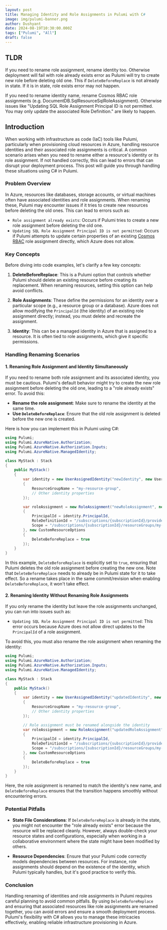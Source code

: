 ```yaml
---
layout: post
title: Managing Identity and Role Assignments in Pulumi with C#
image: img/pulumi-banner.png
author: Dushyant
date: 2024-08-19T10:30:00.000Z
tags: ["Pulumi", "All"]
draft: false
---
```

## TLDR

If you need to rename role assignment, rename identity too.
Otherwise deployment will fail with role already exists error as Pulumi will try to create new role before deleting old one.
This if `DeleteBeforeReplace` is not already in state. If it is in state, role exists error may not happen.

If you need to rename identity name, rename Cosmos RBAC role assignments (e.g. DocumentDB.SqlResourceSqlRoleAssignment).
Otherwise issues like "Updating SQL Role Assignment Principal ID is not permitted. You may only update the associated Role Definition." are likely to happen.

## Introduction

When working with infrastructure as code (IaC) tools like Pulumi, particularly when provisioning cloud resources in Azure, handling resource identities and their associated role assignments is critical. A common scenario arises when you need to rename either a resource's identity or its role assignment. If not handled correctly, this can lead to errors that can disrupt your deployment process. This post will guide you through handling these situations using C# in Pulumi.

### Problem Overview

In Azure, resources like databases, storage accounts, or virtual machines often have associated identities and role assignments. When renaming these, Pulumi may encounter issues if it tries to create new resources before deleting the old ones. This can lead to errors such as:

- `Role assignment already exists`: Occurs if Pulumi tries to create a new role assignment before deleting the old one.
- `Updating SQL Role Assignment Principal ID is not permitted`: Occurs if Pulumi attempts to update certain properties of an existing [Cosmos RBAC](https://learn.microsoft.com/en-us/azure/cosmos-db/role-based-access-control) role assignment directly, which Azure does not allow.

### Key Concepts

Before diving into code examples, let's clarify a few key concepts:

1. **DeleteBeforeReplace**: This is a Pulumi option that controls whether Pulumi should delete an existing resource before creating its replacement. When renaming resources, setting this option can help avoid conflicts.

2. **Role Assignments**: These define the permissions for an identity over a particular scope (e.g., a resource group or a database). Azure does not allow modifying the `PrincipalId` (the identity) of an existing role assignment directly; instead, you must delete and recreate the assignment.

3. **Identity**: This can be a managed identity in Azure that is assigned to a resource. It is often tied to role assignments, which give it specific permissions.

### Handling Renaming Scenarios

#### 1. **Renaming Role Assignment and Identity Simultaneously**

If you need to rename both role assignment and its associated identity, you must be cautious. Pulumi's default behavior might try to create the new role assignment before deleting the old one, leading to a "role already exists" error. To avoid this:

- **Rename the role assignment**: Make sure to rename the identity at the same time.
- **Use `DeleteBeforeReplace`**: Ensure that the old role assignment is deleted before the new one is created.

Here is how you can implement this in Pulumi using C#:

```csharp
using Pulumi;
using Pulumi.AzureNative.Authorization;
using Pulumi.AzureNative.Authorization.Inputs;
using Pulumi.AzureNative.ManagedIdentity;

class MyStack : Stack
{
    public MyStack()
    {
        var identity = new UserAssignedIdentity("newIdentity", new UserAssignedIdentityArgs
        {
            ResourceGroupName = "my-resource-group",
            // Other identity properties
        });

        var roleAssignment = new RoleAssignment("newRoleAssignment", new RoleAssignmentArgs
        {
            PrincipalId = identity.PrincipalId,
            RoleDefinitionId = "/subscriptions/{subscriptionId}/providers/Microsoft.Authorization/roleDefinitions/{roleDefinitionId}",
            Scope = "/subscriptions/{subscriptionId}/resourceGroups/my-resource-group",
        }, new CustomResourceOptions
        {
            DeleteBeforeReplace = true
        });
    }
}
```

In this example, `DeleteBeforeReplace` is explicitly set to `true`, ensuring that Pulumi deletes the old role assignment before creating the new one.
Note that `DeleteBeforeReplace` needs to already be in Pulumi state for it to take effect. So a rename takes place in the same commit/revision when enabling `DeleteBeforeReplace`, it won't take effect.

#### 2. **Renaming Identity Without Renaming Role Assignments**

If you only rename the identity but leave the role assignments unchanged, you can run into issues such as:

- `Updating SQL Role Assignment Principal ID is not permitted`: This error occurs because Azure does not allow direct updates to the `PrincipalId` of a role assignment.

To avoid this, you must also rename the role assignment when renaming the identity:

```csharp
using Pulumi;
using Pulumi.AzureNative.Authorization;
using Pulumi.AzureNative.Authorization.Inputs;
using Pulumi.AzureNative.ManagedIdentity;

class MyStack : Stack
{
    public MyStack()
    {
        var identity = new UserAssignedIdentity("updatedIdentity", new UserAssignedIdentityArgs
        {
            ResourceGroupName = "my-resource-group",
            // Other identity properties
        });

        // Role assignment must be renamed alongside the identity
        var roleAssignment = new RoleAssignment("updatedRoleAssignment", new RoleAssignmentArgs
        {
            PrincipalId = identity.PrincipalId,
            RoleDefinitionId = "/subscriptions/{subscriptionId}/providers/Microsoft.Authorization/roleDefinitions/{roleDefinitionId}",
            Scope = "/subscriptions/{subscriptionId}/resourceGroups/my-resource-group",
        }, new CustomResourceOptions
        {
            DeleteBeforeReplace = true
        });
    }
}
```

Here, the role assignment is renamed to match the identity's new name, and `DeleteBeforeReplace` ensures that the transition happens smoothly without encountering errors.

### Potential Pitfalls

- **State File Considerations**: If `DeleteBeforeReplace` is already in the state, you might not encounter the "role already exists" error because the resource will be replaced cleanly. However, always double-check your resource states and configurations, especially when working in a collaborative environment where the state might have been modified by others.

- **Resource Dependencies**: Ensure that your Pulumi code correctly models dependencies between resources. For instance, role assignments should depend on the existence of the identity, which Pulumi typically handles, but it's good practice to verify this.

### Conclusion

Handling renaming of identities and role assignments in Pulumi requires careful planning to avoid common pitfalls. By using `DeleteBeforeReplace` and ensuring that associated resources like role assignments are renamed together, you can avoid errors and ensure a smooth deployment process. Pulumi's flexibility with C# allows you to manage these intricacies effectively, enabling reliable infrastructure provisioning in Azure.
